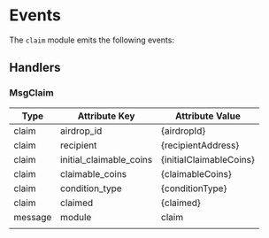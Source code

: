<!-- order: 4 -->

# Events

The `claim` module emits the following events:

## Handlers

### MsgClaim

| Type    | Attribute Key           | Attribute Value         |
| ------- | ----------------------- | ----------------------- |
| claim   | airdrop_id              | {airdropId}             |
| claim   | recipient               | {recipientAddress}      |
| claim   | initial_claimable_coins | {initialClaimableCoins} |
| claim   | claimable_coins         | {claimableCoins}        |
| claim   | condition_type          | {conditionType}         |
| claim   | claimed                 | {claimed}               |
| message | module                  | claim                   |
|         |                         |                         |
